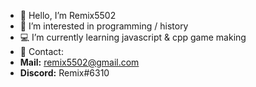 - 👋 Hello, I’m Remix5502
- 👀 I’m interested in programming / history
- 💻 I’m currently learning javascript & cpp game making
- 🔗 Contact:
- **Mail:** remix5502@gmail.com
- **Discord:** Remix#6310
